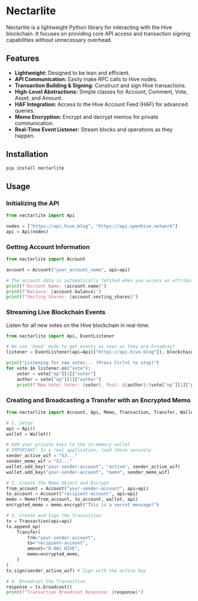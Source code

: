 # Nectarlite

Nectarlite is a lightweight Python library for interacting with the Hive blockchain. It focuses on providing core API access and transaction signing capabilities without unnecessary overhead.

## Features

- **Lightweight:** Designed to be lean and efficient.
- **API Communication:** Easily make RPC calls to Hive nodes.
- **Transaction Building & Signing:** Construct and sign Hive transactions.
- **High-Level Abstractions:** Simple classes for Account, Comment, Vote, Asset, and Amount.
- **HAF Integration:** Access to the Hive Account Feed (HAF) for advanced queries.
- **Memo Encryption:** Encrypt and decrypt memos for private communication.
- **Real-Time Event Listener:** Stream blocks and operations as they happen.

## Installation

```bash
pip install nectarlite
```

## Usage

### Initializing the API

```python
from nectarlite import Api

nodes = ["https://api.hive.blog", "https://api.openhive.network"]
api = Api(nodes)
```

### Getting Account Information

```python
from nectarlite import Account

account = Account("your_account_name", api=api)

# The account data is automatically fetched when you access an attribute
print(f"Account Name: {account.name}")
print(f"Balance: {account.balance}")
print(f"Vesting Shares: {account.vesting_shares}")
```

### Streaming Live Blockchain Events

Listen for all new votes on the Hive blockchain in real-time.

```python
from nectarlite import Api, EventListener

# We use 'head' mode to get events as soon as they are broadcast
listener = EventListener(api=Api(["https://api.hive.blog"]), blockchain_mode="head")

print("Listening for new votes... (Press Ctrl+C to stop)")
for vote in listener.on("vote"):
    voter = vote["op"][1]["voter"]
    author = vote["op"][1]["author"]
    print(f"New Vote! Voter: {voter}, Post: @{author}/{vote["op"][1]["permlink"]}")
```

### Creating and Broadcasting a Transfer with an Encrypted Memo

```python
from nectarlite import Account, Api, Memo, Transaction, Transfer, Wallet

# 1. Setup
api = Api()
wallet = Wallet()

# Add your private keys to the in-memory wallet
# IMPORTANT: In a real application, load these securely
sender_active_wif = "5J..."
sender_memo_wif = "5J..."
wallet.add_key("your-sender-account", "active", sender_active_wif)
wallet.add_key("your-sender-account", "memo", sender_memo_wif)

# 2. Create the Memo Object and Encrypt
from_account = Account("your-sender-account", api=api)
to_account = Account("recipient-account", api=api)
memo = Memo(from_account, to_account, wallet, api)
encrypted_memo = memo.encrypt("This is a secret message!")

# 3. Create and Sign the Transaction
tx = Transaction(api=api)
tx.append_op(
    Transfer(
        frm="your-sender-account",
        to="recipient-account",
        amount="0.001 HIVE",
        memo=encrypted_memo,
    )
)
tx.sign(sender_active_wif) # Sign with the active key

# 4. Broadcast the Transaction
response = tx.broadcast()
print(f"Transaction Broadcast Response: {response}")
```
